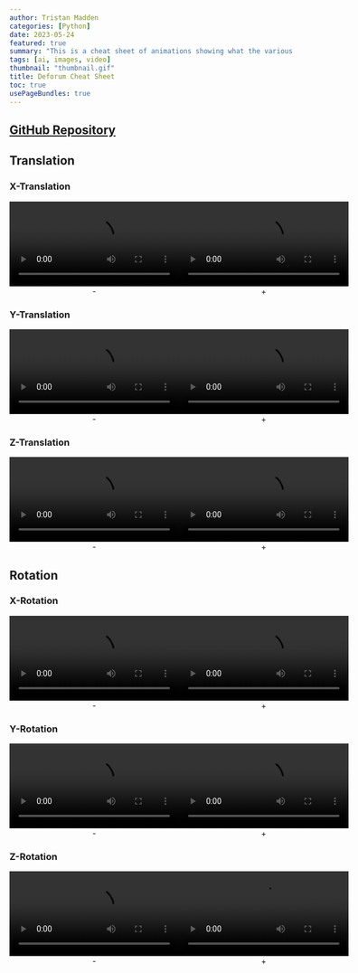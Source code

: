 ```yaml
---
author: Tristan Madden
categories: [Python]
date: 2023-05-24
featured: true
summary: "This is a cheat sheet of animations showing what the various 3D translation and rotation settings do in Deforum Stable Diffusion."
tags: [ai, images, video]
thumbnail: "thumbnail.gif"
title: Deforum Cheat Sheet
toc: true
usePageBundles: true
---
```


## <a href="https://github.com/deforum-art/sd-webui-deforum">GitHub Repository</a>

## Translation

### X-Translation

<div style="display: flex;">
    <div style="text-align: center;">
    <video controls autoplay loop>
        <source src="Translation -X.mp4" type="video/mp4">
        <!-- Optional: Display this text if the browser can't play the video. -->
        Sorry, your browser doesn't support embedded videos.
    </video>
        -</div>
        <div style="text-align: center;">
    <video controls autoplay loop>
        <source src="Translation X.mp4" type="video/mp4">
        <!-- Optional: Display this text if the browser can't play the video. -->
        Sorry, your browser doesn't support embedded videos.
    </video>
     +</div>
</div>

### Y-Translation

<div style="display: flex;">
    <div style="text-align: center;">
    <video controls autoplay loop>
        <source src="Translation -Y.mp4" type="video/mp4">
        <!-- Optional: Display this text if the browser can't play the video. -->
        Sorry, your browser doesn't support embedded videos.
    </video>
        -</div>
        <div style="text-align: center;">
    <video controls autoplay loop>
        <source src="Translation Y.mp4" type="video/mp4">
        <!-- Optional: Display this text if the browser can't play the video. -->
        Sorry, your browser doesn't support embedded videos.
    </video>
     +</div>
</div>

### Z-Translation

<div style="display: flex;">
    <div style="text-align: center;">
    <video controls autoplay loop>
        <source src="Translation -Z.mp4" type="video/mp4">
        <!-- Optional: Display this text if the browser can't play the video. -->
        Sorry, your browser doesn't support embedded videos.
    </video>
        -</div>
        <div style="text-align: center;">
    <video controls autoplay loop>
        <source src="Translation Z.mp4" type="video/mp4">
        <!-- Optional: Display this text if the browser can't play the video. -->
        Sorry, your browser doesn't support embedded videos.
    </video>
     +</div>
</div>

## Rotation

### X-Rotation

<div style="display: flex;">
    <div style="text-align: center;">
    <video controls autoplay loop>
        <source src="Rotation -X.mp4" type="video/mp4">
        <!-- Optional: Display this text if the browser can't play the video. -->
        Sorry, your browser doesn't support embedded videos.
    </video>
        -</div>
        <div style="text-align: center;">
    <video controls autoplay loop>
        <source src="Rotation X.mp4" type="video/mp4">
        <!-- Optional: Display this text if the browser can't play the video. -->
        Sorry, your browser doesn't support embedded videos.
    </video>
     +</div>
</div>

### Y-Rotation

<div style="display: flex;">
    <div style="text-align: center;">
    <video controls autoplay loop>
        <source src="Rotation -Y.mp4" type="video/mp4">
        <!-- Optional: Display this text if the browser can't play the video. -->
        Sorry, your browser doesn't support embedded videos.
    </video>
        -</div>
        <div style="text-align: center;">
    <video controls autoplay loop>
        <source src="Rotation Y.mp4" type="video/mp4">
        <!-- Optional: Display this text if the browser can't play the video. -->
        Sorry, your browser doesn't support embedded videos.
    </video>
     +</div>
</div>

### Z-Rotation

<div style="display: flex;">
    <div style="text-align: center;">
    <video controls autoplay loop>
        <source src="Rotation -Z.mp4" type="video/mp4">
        <!-- Optional: Display this text if the browser can't play the video. -->
        Sorry, your browser doesn't support embedded videos.
    </video>
        -</div>
        <div style="text-align: center;">
    <video controls autoplay loop>
        <source src="Rotation Z.mp4" type="video/mp4">
        <!-- Optional: Display this text if the browser can't play the video. -->
        Sorry, your browser doesn't support embedded videos.
    </video>
     +</div>
</div>